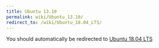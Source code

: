 ```yaml
---
title: Ubuntu 13.10
permalink: wiki/Ubuntu_13.10/
redirect_to: /wiki/Ubuntu_18.04_LTS/
---
```


You should automatically be redirected to [Ubuntu 18.04 LTS](/wiki/Ubuntu_18.04_LTS/)
